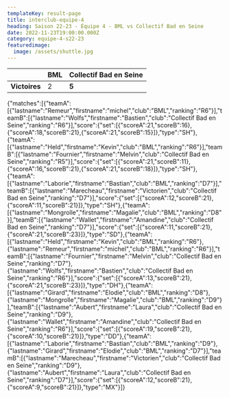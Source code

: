 ```yaml
---
templateKey: result-page
title: interclub-equipe-4
heading: Saison 22-23 - Équipe 4 - BML vs Collectif Bad en Seine
date: 2022-11-23T19:00:00.000Z
category: equipe-4-s22-23
featuredimage:
  image: /assets/shuttle.jpg
---
```

|               | BML   | Collectif Bad en Seine |
| ------------- | ----- | --- |
| **Victoires** | 2 | **5**   |

<scoreboard>{"matches":[{"teamA":[{"lastname":"Remeur","firstname":"michel","club":"BML","ranking":"R6"}],"teamB":[{"lastname":"Wolfs","firstname":"Bastien","club":"Collectif Bad en Seine","ranking":"R6"}],"score":{"set":[{"scoreA":21,"scoreB":16},{"scoreA":18,"scoreB":21},{"scoreA":21,"scoreB":15}]},"type":"SH"},{"teamA":[{"lastname":"Held","firstname":"Kevin","club":"BML","ranking":"R6"}],"teamB":[{"lastname":"Fournier","firstname":"Melvin","club":"Collectif Bad en Seine","ranking":"R5"}],"score":{"set":[{"scoreA":21,"scoreB":11},{"scoreA":16,"scoreB":21},{"scoreA":21,"scoreB":18}]},"type":"SH"},{"teamA":[{"lastname":"Laborie","firstname":"Bastian","club":"BML","ranking":"D7"}],"teamB":[{"lastname":"Marecheau","firstname":"Victorien","club":"Collectif Bad en Seine","ranking":"D7"}],"score":{"set":[{"scoreA":12,"scoreB":21},{"scoreA":11,"scoreB":21}]},"type":"SH"},{"teamA":[{"lastname":"Mongrolle","firstname":"Magalie","club":"BML","ranking":"D8"}],"teamB":[{"lastname":"Wallet","firstname":"Amandine","club":"Collectif Bad en Seine","ranking":"D7"}],"score":{"set":[{"scoreA":11,"scoreB":21},{"scoreA":21,"scoreB":23}]},"type":"SD"},{"teamA":[{"lastname":"Held","firstname":"Kevin","club":"BML","ranking":"R6"},{"lastname":"Remeur","firstname":"michel","club":"BML","ranking":"R6"}],"teamB":[{"lastname":"Fournier","firstname":"Melvin","club":"Collectif Bad en Seine","ranking":"D7"},{"lastname":"Wolfs","firstname":"Bastien","club":"Collectif Bad en Seine","ranking":"R6"}],"score":{"set":[{"scoreA":13,"scoreB":21},{"scoreA":21,"scoreB":23}]},"type":"DH"},{"teamA":[{"lastname":"Girard","firstname":"Elodie","club":"BML","ranking":"D8"},{"lastname":"Mongrolle","firstname":"Magalie","club":"BML","ranking":"D9"}],"teamB":[{"lastname":"Aubert","firstname":"Laura","club":"Collectif Bad en Seine","ranking":"D9"},{"lastname":"Wallet","firstname":"Amandine","club":"Collectif Bad en Seine","ranking":"R6"}],"score":{"set":[{"scoreA":19,"scoreB":21},{"scoreA":10,"scoreB":21}]},"type":"DD"},{"teamA":[{"lastname":"Laborie","firstname":"Bastian","club":"BML","ranking":"D9"},{"lastname":"Girard","firstname":"Elodie","club":"BML","ranking":"D7"}],"teamB":[{"lastname":"Marecheau","firstname":"Victorien","club":"Collectif Bad en Seine","ranking":"D9"},{"lastname":"Aubert","firstname":"Laura","club":"Collectif Bad en Seine","ranking":"D7"}],"score":{"set":[{"scoreA":12,"scoreB":21},{"scoreA":9,"scoreB":21}]},"type":"MX"}]}</scoreboard>